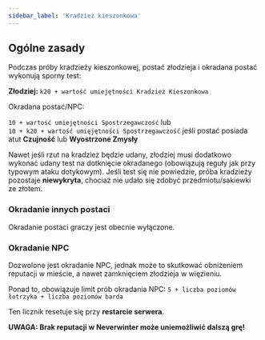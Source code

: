```yaml
---
sidebar_label: 'Kradzież kieszonkowa'
---
```



## Ogólne zasady

Podczas próby kradzieży kieszonkowej, postać złodzieja i okradana postać wykonują sporny test:

**Złodziej:** `k20 + wartość umiejętności Kradzież Kieszonkowa`

Okradana postać/NPC:

`10 + wartość umiejętności Spostrzegawczość` lub \
`10 + k20 + wartość umięjętności Spostrzegawczość` jeśli postać posiada atut **Czujność** lub **Wyostrzone Zmysły**

Nawet jeśli rzut na kradzież będzie udany, złodziej musi dodatkowo wykonać udany test na dotknięcie okradanego (obowiązują reguły jak przy typowym ataku dotykowym). Jeśli test się nie powiedzie, próba kradzieży pozostaje **niewykryta**, chociaż nie udało się zdobyć przedmiotu/sakiewki ze złotem.

### Okradanie innych postaci
Okradanie postaci graczy jest obecnie wyłączone. 

### Okradanie NPC

Dozwolone jest okradanie NPC, jednak może to skutkować obniżeniem reputacji w mieście, a nawet zamknięciem złodzieja w więzieniu.

Ponad to, obowiązuje limit prób okradania NPC: `5 + liczba poziomów łotrzyka + liczba poziomów barda`

Ten licznik resetuje się przy **restarcie serwera**.

**UWAGA: Brak reputacji w Neverwinter może uniemożliwić dalszą grę!**
